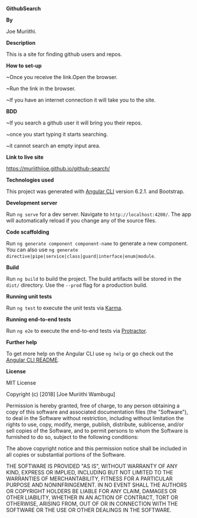 **GithubSearch**

**By**

Joe Muriithi.

**Description**

This is a site for finding github users and repos.

**How to set-up**

~Once you receive the link.Open the browser.

~Run the link in the browser.

~If you have an internet connection it will take you to the site.

**BDD**

  ~If you search a github user it will bring you their repos.
  
  ~once you start typing it starts searching.
  
  ~it cannot search an empty input area.
  
 

**Link to live site**

https://muriithijoe.github.io/github-search/



**Technologies used**

This project was generated with [Angular CLI](https://github.com/angular/angular-cli) version 6.2.1. and Bootstrap.

**Development server**

Run `ng serve` for a dev server. Navigate to `http://localhost:4200/`. The app will automatically reload if you change any of the source files.

**Code scaffolding**

Run `ng generate component component-name` to generate a new component. You can also use `ng generate directive|pipe|service|class|guard|interface|enum|module`.

**Build**

Run `ng build` to build the project. The build artifacts will be stored in the `dist/` directory. Use the `--prod` flag for a production build.

**Running unit tests**

Run `ng test` to execute the unit tests via [Karma](https://karma-runner.github.io).

**Running end-to-end tests**

Run `ng e2e` to execute the end-to-end tests via [Protractor](http://www.protractortest.org/).

**Further help**

To get more help on the Angular CLI use `ng help` or go check out the [Angular CLI README](https://github.com/angular/angular-cli/blob/master/README.md).

**License**

MIT License

Copyright (c) [2018] [Joe Muriithi Wambugu]

Permission is hereby granted, free of charge, to any person obtaining a copy
of this software and associated documentation files (the "Software"), to deal
in the Software without restriction, including without limitation the rights
to use, copy, modify, merge, publish, distribute, sublicense, and/or sell
copies of the Software, and to permit persons to whom the Software is
furnished to do so, subject to the following conditions:

The above copyright notice and this permission notice shall be included in all
copies or substantial portions of the Software.

THE SOFTWARE IS PROVIDED "AS IS", WITHOUT WARRANTY OF ANY KIND, EXPRESS OR
IMPLIED, INCLUDING BUT NOT LIMITED TO THE WARRANTIES OF MERCHANTABILITY,
FITNESS FOR A PARTICULAR PURPOSE AND NONINFRINGEMENT. IN NO EVENT SHALL THE
AUTHORS OR COPYRIGHT HOLDERS BE LIABLE FOR ANY CLAIM, DAMAGES OR OTHER
LIABILITY, WHETHER IN AN ACTION OF CONTRACT, TORT OR OTHERWISE, ARISING FROM,
OUT OF OR IN CONNECTION WITH THE SOFTWARE OR THE USE OR OTHER DEALINGS IN THE
SOFTWARE.
